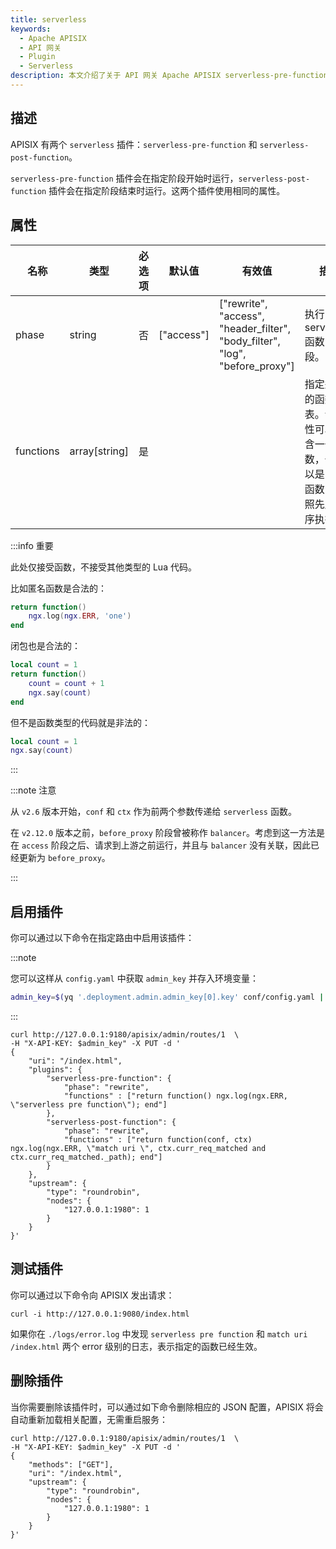 ```yaml
---
title: serverless
keywords:
  - Apache APISIX
  - API 网关
  - Plugin
  - Serverless
description: 本文介绍了关于 API 网关 Apache APISIX serverless-pre-function 和 serverless-post-function 插件的基本信息及使用方法。
---
```


<!--
#
# Licensed to the Apache Software Foundation (ASF) under one or more
# contributor license agreements.  See the NOTICE file distributed with
# this work for additional information regarding copyright ownership.
# The ASF licenses this file to You under the Apache License, Version 2.0
# (the "License"); you may not use this file except in compliance with
# the License.  You may obtain a copy of the License at
#
#     http://www.apache.org/licenses/LICENSE-2.0
#
# Unless required by applicable law or agreed to in writing, software
# distributed under the License is distributed on an "AS IS" BASIS,
# WITHOUT WARRANTIES OR CONDITIONS OF ANY KIND, either express or implied.
# See the License for the specific language governing permissions and
# limitations under the License.
#
-->

## 描述

APISIX 有两个 `serverless` 插件：`serverless-pre-function` 和 `serverless-post-function`。

`serverless-pre-function` 插件会在指定阶段开始时运行，`serverless-post-function` 插件会在指定阶段结束时运行。这两个插件使用相同的属性。

## 属性

| 名称      | 类型          | 必选项   | 默认值     | 有效值                                                                       | 描述                                                                            |
| --------- | ------------- | ------- | ---------- | ---------------------------------------------------------------------------- | ------------------------------------------------------------------------------ |
| phase     | string        | 否      | ["access"] | ["rewrite", "access", "header_filter", "body_filter", "log", "before_proxy"] | 执行 serverless 函数的阶段。                                                     |
| functions | array[string] | 是      |            |                                                                              | 指定运行的函数列表。该属性可以包含一个函数，也可以是多个函数，按照先后顺序执行。    |

:::info 重要

此处仅接受函数，不接受其他类型的 Lua 代码。

比如匿名函数是合法的：

```lua
return function()
    ngx.log(ngx.ERR, 'one')
end
```

闭包也是合法的：

```lua
local count = 1
return function()
    count = count + 1
    ngx.say(count)
end
```

但不是函数类型的代码就是非法的：

```lua
local count = 1
ngx.say(count)
```

:::

:::note 注意

从 `v2.6` 版本开始，`conf` 和 `ctx` 作为前两个参数传递给 `serverless` 函数。

在 `v2.12.0` 版本之前，`before_proxy` 阶段曾被称作 `balancer`。考虑到这一方法是在 `access` 阶段之后、请求到上游之前运行，并且与 `balancer` 没有关联，因此已经更新为 `before_proxy`。

:::

## 启用插件

你可以通过以下命令在指定路由中启用该插件：

:::note

您可以这样从 `config.yaml` 中获取 `admin_key` 并存入环境变量：

```bash
admin_key=$(yq '.deployment.admin.admin_key[0].key' conf/config.yaml | sed 's/"//g')
```

:::

```shell
curl http://127.0.0.1:9180/apisix/admin/routes/1  \
-H "X-API-KEY: $admin_key" -X PUT -d '
{
    "uri": "/index.html",
    "plugins": {
        "serverless-pre-function": {
            "phase": "rewrite",
            "functions" : ["return function() ngx.log(ngx.ERR, \"serverless pre function\"); end"]
        },
        "serverless-post-function": {
            "phase": "rewrite",
            "functions" : ["return function(conf, ctx) ngx.log(ngx.ERR, \"match uri \", ctx.curr_req_matched and ctx.curr_req_matched._path); end"]
        }
    },
    "upstream": {
        "type": "roundrobin",
        "nodes": {
            "127.0.0.1:1980": 1
        }
    }
}'
```

## 测试插件

你可以通过以下命令向 APISIX 发出请求：

```shell
curl -i http://127.0.0.1:9080/index.html
```

如果你在 `./logs/error.log` 中发现 `serverless pre function` 和 `match uri /index.html` 两个 error 级别的日志，表示指定的函数已经生效。

## 删除插件

当你需要删除该插件时，可以通过如下命令删除相应的 JSON 配置，APISIX 将会自动重新加载相关配置，无需重启服务：

```shell
curl http://127.0.0.1:9180/apisix/admin/routes/1  \
-H "X-API-KEY: $admin_key" -X PUT -d '
{
    "methods": ["GET"],
    "uri": "/index.html",
    "upstream": {
        "type": "roundrobin",
        "nodes": {
            "127.0.0.1:1980": 1
        }
    }
}'
```
